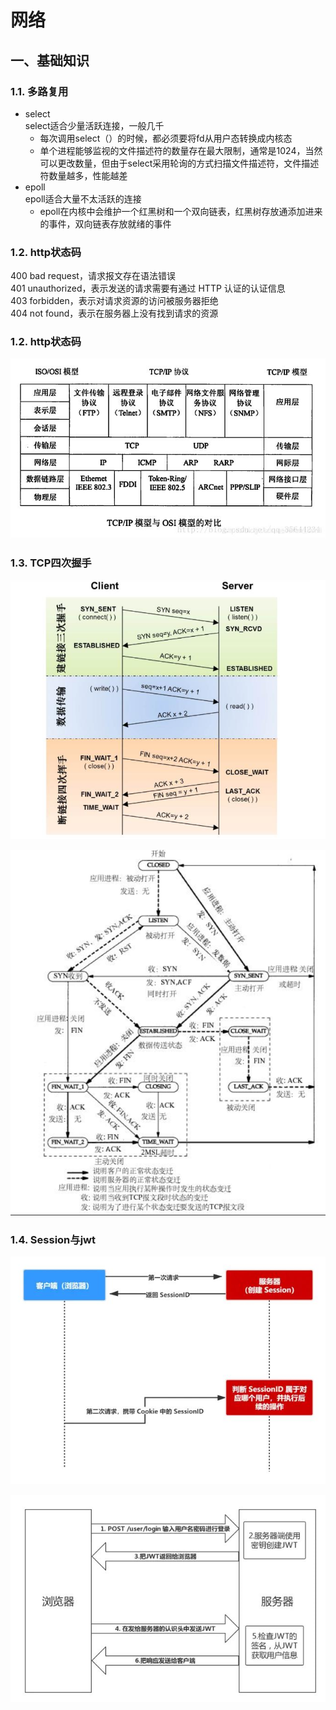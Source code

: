 # 网络

## 一、基础知识
### 1.1. 多路复用
+ select  
select适合少量活跃连接，一般几千  
  - 每次调用select（）的时候，都必须要将fd从用户态转换成内核态
  - 单个进程能够监视的文件描述符的数量存在最大限制，通常是1024，当然可以更改数量，但由于select采用轮询的方式扫描文件描述符，文件描述符数量越多，性能越差
+ epoll  
epoll适合大量不太活跃的连接  
    - epoll在内核中会维护一个红黑树和一个双向链表，红黑树存放通添加进来的事件，双向链表存放就绪的事件


### 1.2. http状态码
400 bad request，请求报文存在语法错误  
401 unauthorized，表示发送的请求需要有通过 HTTP 认证的认证信息  
403 forbidden，表示对请求资源的访问被服务器拒绝  
404 not found，表示在服务器上没有找到请求的资源  

### 1.2. http状态码
![img.png](images/img01.png)

### 1.3. TCP四次握手
![img.png](images/img02.png)

![img.png](images/img03.png)

### 1.4. Session与jwt
![img.png](images/img04.png)

![img.png](images/img05.png)